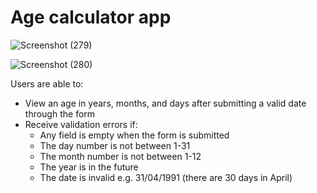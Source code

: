 #  Age calculator app

![Screenshot (279)](https://user-images.githubusercontent.com/78782644/229749641-48390eaf-103b-4b83-a5cf-39c90ea2cd72.png)

![Screenshot (280)](https://user-images.githubusercontent.com/78782644/229749717-3f439810-e0ac-4bf7-9c50-740b0b7eb3bb.png)

 Users are able to: 
- View an age in years, months, and days after submitting a valid date through the form
- Receive validation errors if:
  - Any field is empty when the form is submitted
  - The day number is not between 1-31
  - The month number is not between 1-12
  - The year is in the future
  - The date is invalid e.g. 31/04/1991 (there are 30 days in April)







